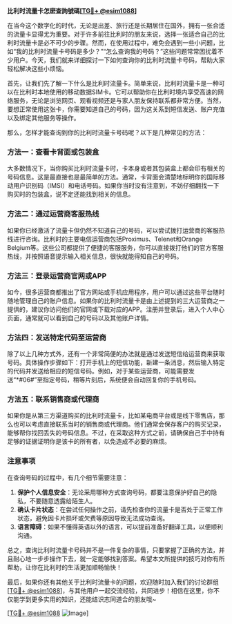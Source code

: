 **比利时流量卡怎麽查詢號碼[[TG💪+ @esim1088](https://t.me/s/esim1088)]**

在当今这个数字化的时代，无论是出差、旅行还是长期居住在国外，拥有一张合适的流量卡显得尤为重要。对于许多前往比利时的朋友来说，选择一张适合自己的比利时流量卡是必不可少的步骤。然而，在使用过程中，难免会遇到一些小问题，比如“我的比利时流量卡号码是多少？”“怎么查询我的号码？”这些问题常常困扰着不少用户。今天，我们就来详细探讨一下如何查询你的比利时流量卡号码，帮助大家轻松解决这些小烦恼。

首先，让我们先了解一下什么是比利时流量卡。简单来说，比利时流量卡是一种可以在比利时本地使用的移动数据SIM卡。它可以帮助你在比利时境内享受高速的网络服务，无论是浏览网页、观看视频还是与家人朋友保持联系都非常方便。当然，要想正常使用这张卡，你需要知道自己的号码，因为这关系到短信发送、账户充值以及绑定其他服务等操作。

那么，怎样才能查询到你的比利时流量卡号码呢？以下是几种常见的方法：

### 方法一：查看卡背面或包装盒

大多数情况下，当你购买比利时流量卡时，卡本身或者其包装盒上都会印有相关的号码信息。这是最直接也是最简单的方法。通常，卡背面会清楚地标明你的国际移动用户识别码（IMSI）和电话号码。如果你当时没有注意到，不妨仔细翻找一下购买时的包装盒，说不定还能找到相关的信息。

### 方法二：通过运营商客服热线

如果你已经激活了流量卡但仍然不知道自己的号码，可以尝试拨打运营商的客服热线进行咨询。比利时的主要电信运营商包括Proximus、Telenet和Orange Belgium等。这些公司都提供了便捷的客服服务，你可以直接拨打他们的官方客服热线，并按照语音提示输入相关信息，很快就能得知自己的号码。

### 方法三：登录运营商官网或APP

如今，很多运营商都推出了官方网站或手机应用程序，用户可以通过这些平台随时随地管理自己的账户信息。如果你的比利时流量卡是由上述提到的三大运营商之一提供的，建议你访问他们的官网或下载对应的APP。注册并登录后，进入个人中心页面，通常就可以看到自己的号码以及其他账户详情。

### 方法四：发送特定代码至运营商

除了以上几种方式外，还有一个非常简便的办法就是通过发送短信给运营商来获取号码。具体操作步骤如下：打开手机上的短信功能，新建一条消息，然后输入特定的代码并发送给相应的短信号码。例如，对于某些运营商，可能需要发送“*#06#”至指定号码，稍等片刻后，系统便会自动回复你的手机号码。

### 方法五：联系销售商或代理商

如果你是从第三方渠道购买的比利时流量卡，比如某电商平台或是线下零售店，那么也可以考虑直接联系当时的销售商或代理商。他们通常会保存客户的购买记录，能够帮你找回丢失的号码信息。不过，在采取这种方式之前，请确保自己手中持有足够的证据证明你是该卡的所有者，以免造成不必要的麻烦。

### 注意事项

在查询号码的过程中，有几个细节需要注意：

1. **保护个人信息安全**：无论采用哪种方式查询号码，都要注意保护好自己的隐私，不要随意透露给陌生人。
2. **确认卡片状态**：在尝试任何操作之前，请先检查你的流量卡是否处于正常工作状态，避免因卡片损坏或欠费等原因导致无法成功查询。
3. **语言障碍**：如果不懂得英语以外的语言，可以提前准备好翻译工具，以便顺利沟通。

总之，查询比利时流量卡号码并不是一件复杂的事情，只要掌握了正确的方法，并且耐心地一步步操作下去，就一定能够找到答案。希望本文所提供的技巧对你有所帮助，让你在比利时的生活更加顺畅愉快！

最后，如果你还有其他关于比利时流量卡的问题，欢迎随时加入我们的讨论群组[[TG💪+ @esim1088](https://t.me/s/esim1088)]，与其他用户一起交流经验，共同进步！相信在这里，你不仅能学到更多实用的知识，还能结识志同道合的朋友哦~

[[TG💪+ @esim1088](https://t.me/s/esim1088) ![Image](https://i.postimg.cc/4NQfJmqS/Snipaste-2025-05-13-00-14-12.png)]